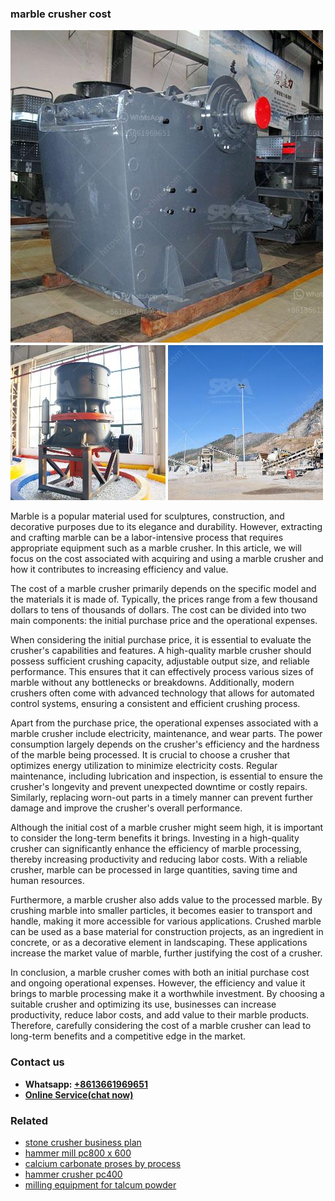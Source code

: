 <h3>marble crusher cost</h3><img src='1706773389.jpg' alt=''><p>Marble is a popular material used for sculptures, construction, and decorative purposes due to its elegance and durability. However, extracting and crafting marble can be a labor-intensive process that requires appropriate equipment such as a marble crusher. In this article, we will focus on the cost associated with acquiring and using a marble crusher and how it contributes to increasing efficiency and value.</p><p>The cost of a marble crusher primarily depends on the specific model and the materials it is made of. Typically, the prices range from a few thousand dollars to tens of thousands of dollars. The cost can be divided into two main components: the initial purchase price and the operational expenses.</p><p>When considering the initial purchase price, it is essential to evaluate the crusher's capabilities and features. A high-quality marble crusher should possess sufficient crushing capacity, adjustable output size, and reliable performance. This ensures that it can effectively process various sizes of marble without any bottlenecks or breakdowns. Additionally, modern crushers often come with advanced technology that allows for automated control systems, ensuring a consistent and efficient crushing process.</p><p>Apart from the purchase price, the operational expenses associated with a marble crusher include electricity, maintenance, and wear parts. The power consumption largely depends on the crusher's efficiency and the hardness of the marble being processed. It is crucial to choose a crusher that optimizes energy utilization to minimize electricity costs. Regular maintenance, including lubrication and inspection, is essential to ensure the crusher's longevity and prevent unexpected downtime or costly repairs. Similarly, replacing worn-out parts in a timely manner can prevent further damage and improve the crusher's overall performance.</p><p>Although the initial cost of a marble crusher might seem high, it is important to consider the long-term benefits it brings. Investing in a high-quality crusher can significantly enhance the efficiency of marble processing, thereby increasing productivity and reducing labor costs. With a reliable crusher, marble can be processed in large quantities, saving time and human resources.</p><p>Furthermore, a marble crusher also adds value to the processed marble. By crushing marble into smaller particles, it becomes easier to transport and handle, making it more accessible for various applications. Crushed marble can be used as a base material for construction projects, as an ingredient in concrete, or as a decorative element in landscaping. These applications increase the market value of marble, further justifying the cost of a crusher.</p><p>In conclusion, a marble crusher comes with both an initial purchase cost and ongoing operational expenses. However, the efficiency and value it brings to marble processing make it a worthwhile investment. By choosing a suitable crusher and optimizing its use, businesses can increase productivity, reduce labor costs, and add value to their marble products. Therefore, carefully considering the cost of a marble crusher can lead to long-term benefits and a competitive edge in the market.</p><h3>Contact us</h3><ul><li><strong>Whatsapp:&nbsp;<a href="https://wa.me/8613661969651">+8613661969651</a></strong></li><li><a href="https://swt.shibang-china.com/?git&amp;zhl&amp;marble crusher cost"><strong>Online Service(chat now)</strong></a></li></ul><h3>Related</h3><ul><li><a href='stone crusher business plan.md'>stone crusher business plan</a></li><li><a href='hammer mill pc800 x 600.md'>hammer mill pc800 x 600</a></li><li><a href='calcium carbonate proses by process.md'>calcium carbonate proses by process</a></li><li><a href='hammer crusher pc400.md'>hammer crusher pc400</a></li><li><a href='milling equipment for talcum powder.md'>milling equipment for talcum powder</a></li></ul>